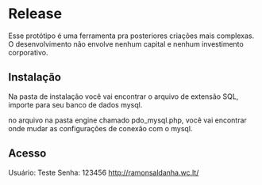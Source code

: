 Release
============

Esse protótipo é uma ferramenta pra posteriores criações mais complexas.
O desenvolvimento não envolve nenhum capital e nenhum investimento corporativo.

Instalação
-------------

Na pasta de instalação você vai encontrar o arquivo de extensão SQL, importe para
seu banco de dados mysql.

no arquivo na pasta engine chamado pdo_mysql.php, você vai encontrar onde mudar
as configurações de conexão com o mysql.

Acesso
-------------

Usuário: Teste
Senha: 123456
http://ramonsaldanha.wc.lt/

